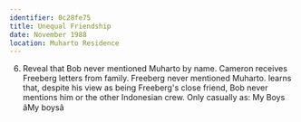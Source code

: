 ```yaml
---
identifier: 0c28fe75
title: Unequal Friendship
date: November 1988
location: Muharto Residence
---
```


6.  Reveal that Bob never mentioned Muharto by name. Cameron receives
    Freeberg letters from family. Freeberg never mentioned Muharto.
    learns that, despite his view as being Freeberg's close friend, Bob
    never mentions him or the other Indonesian crew. Only casually as: My Boys
    âMy boysâ
